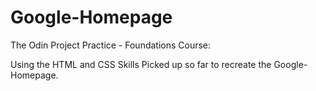 # Google-Homepage
The Odin Project Practice - Foundations Course:

Using the HTML and CSS Skills Picked up so far to recreate the Google-Homepage.
